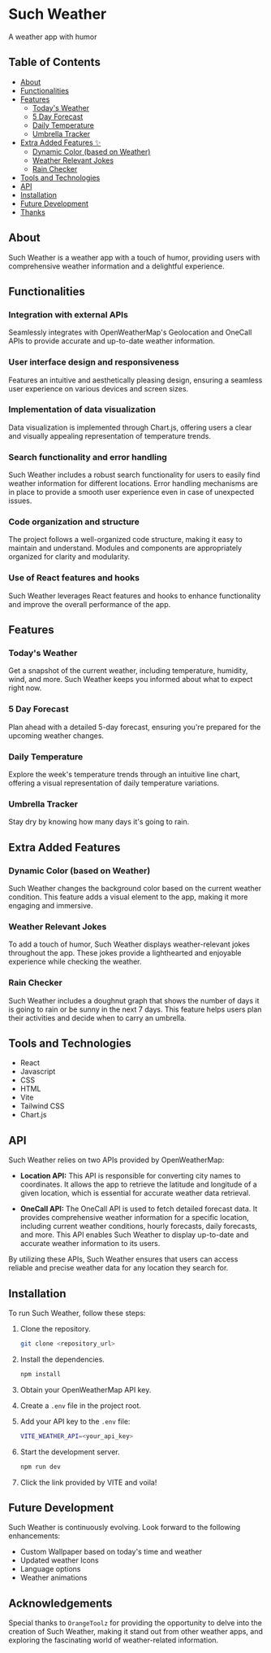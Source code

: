 
# Such Weather
A weather app with humor


## Table of Contents
- [About](#about)
- [Functionalities](#functionalities)
- [Features](#features)
  - [Today's Weather](#todays-weather)
  - [5 Day Forecast](#5-day-forecast)
  - [Daily Temperature](#daily-temperature)
  - [Umbrella Tracker](#umbrella-tracker)
- [Extra Added Features ✨](#extra_features)
    - [Dynamic Color (based on Weather)](#dynamic_color)
    - [Weather Relevant Jokes](#humor)
    - [Rain Checker](#rain_checker)
- [Tools and Technologies](#tools-and-technologies)
- [API](#api)
- [Installation](#installation)
- [Future Development](#future-development)
- [Thanks](#thanks)

## About
Such Weather is a weather app with a touch of humor, providing users with comprehensive weather information and a delightful experience.

## Functionalities

### Integration with external APIs
Seamlessly integrates with OpenWeatherMap's Geolocation and OneCall APIs to provide accurate and up-to-date weather information.

### User interface design and responsiveness
Features an intuitive and aesthetically pleasing design, ensuring a seamless user experience on various devices and screen sizes.

### Implementation of data visualization
Data visualization is implemented through Chart.js, offering users a clear and visually appealing representation of temperature trends.

### Search functionality and error handling
Such Weather includes a robust search functionality for users to easily find weather information for different locations. Error handling mechanisms are in place to provide a smooth user experience even in case of unexpected issues.

### Code organization and structure
The project follows a well-organized code structure, making it easy to maintain and understand. Modules and components are appropriately organized for clarity and modularity.

### Use of React features and hooks
Such Weather leverages React features and hooks to enhance functionality and improve the overall performance of the app.

## Features

### Today's Weather
Get a snapshot of the current weather, including temperature, humidity, wind, and more. Such Weather keeps you informed about what to expect right now.

### 5 Day Forecast
Plan ahead with a detailed 5-day forecast, ensuring you're prepared for the upcoming weather changes.

### Daily Temperature
Explore the week's temperature trends through an intuitive line chart, offering a visual representation of daily temperature variations.

### Umbrella Tracker
Stay dry by knowing how many days it's going to rain.

## Extra Added Features

### Dynamic Color (based on Weather)
Such Weather changes the background color based on the current weather condition. This feature adds a visual element to the app, making it more engaging and immersive.

### Weather Relevant Jokes
To add a touch of humor, Such Weather displays weather-relevant jokes throughout the app. These jokes provide a lighthearted and enjoyable experience while checking the weather.

### Rain Checker
Such Weather includes a doughnut graph that shows the number of days it is going to rain or be sunny in the next 7 days. This feature helps users plan their activities and decide when to carry an umbrella.

## Tools and Technologies
- React
- Javascript
- CSS
- HTML
- Vite
- Tailwind CSS
- Chart.js

## API
Such Weather relies on two APIs provided by OpenWeatherMap:

- **Location API:** This API is responsible for converting city names to coordinates. It allows the app to retrieve the latitude and longitude of a given location, which is essential for accurate weather data retrieval.

- **OneCall API:** The OneCall API is used to fetch detailed forecast data. It provides comprehensive weather information for a specific location, including current weather conditions, hourly forecasts, daily forecasts, and more. This API enables Such Weather to display up-to-date and accurate weather information to its users.

By utilizing these APIs, Such Weather ensures that users can access reliable and precise weather data for any location they search for.


## Installation
To run Such Weather, follow these steps:

1. Clone the repository.
    ```bash
    git clone <repository_url>
    ```

2. Install the dependencies.
    ```bash
    npm install
    ```

3. Obtain your OpenWeatherMap API key.

4. Create a `.env` file in the project root.

5. Add your API key to the `.env` file:
    ```bash
    VITE_WEATHER_API=<your_api_key>
    ```

6. Start the development server.
    ```bash
    npm run dev
    ```

7. Click the link provided by VITE and voila!


## Future Development
Such Weather is continuously evolving. Look forward to the following enhancements:
- Custom Wallpaper based on today's time and weather
- Updated weather Icons
- Language options
- Weather animations

## Acknowledgements
Special thanks to `OrangeToolz` for providing the opportunity to delve into the creation of Such Weather, making it stand out from other weather apps, and exploring the fascinating world of weather-related information.
